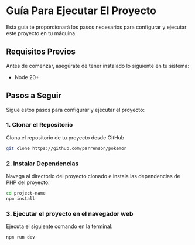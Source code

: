 
# Guía Para Ejecutar El Proyecto

Esta guía te proporcionará los pasos necesarios para configurar y ejecutar este proyecto en tu máquina.

## Requisitos Previos

Antes de comenzar, asegúrate de tener instalado lo siguiente en tu sistema:

- Node 20+

## Pasos a Seguir

Sigue estos pasos para configurar y ejecutar el proyecto:

### 1. Clonar el Repositorio

Clona el repositorio de tu proyecto desde GitHub

```bash
git clone https://github.com/parrenson/pokemon
```

### 2. Instalar Dependencias

Navega al directorio del proyecto clonado e instala las dependencias de PHP del proyecto:

```bash
cd project-name
npm install
```

### 3. Ejecutar el proyecto en el navegador web

Ejecuta el siguiente comando en la terminal:

```bash
npm run dev
```
